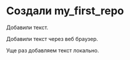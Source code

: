 # Создали my_first_repo

Добавили текст.

Добавили текст через веб браузер.

Уще раз добавляем текст локально.